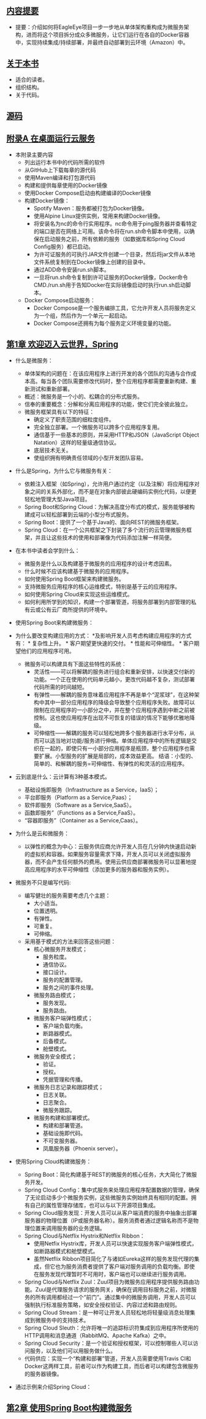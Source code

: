 

## [内容提要](docs/内容提要.md "内容提要")
* 提要：介绍如何将EagleEye项目一步一步地从单体架构重构成为微服务架构，进而将这个项目拆分成众多微服务，让它们运行在各自的Docker容器中，实现持续集成/持续部署，并最终自动部署到云环境（Amazon）中。


## [关于本书](docs/关于本书.md "关于本书")
* 适合的读者。
* 组织结构。
* 关于代码。

## [源码](docs/源码.md "源码")


## [附录A 在桌面运行云服务](docs/附录A%20在桌面运行云服务.md "附录A 在桌面运行云服务")
* 本附录主要内容
    * 列出运行本书中的代码所需的软件
    * 从GitHub上下载每章的源代码
    * 使用Maven编译和打包源代码
    * 构建和提供每章使用的Docker镜像
    * 使用Docker Compose启动由构建编译的Docker镜像
    * 构建Docker镜像：
        * Spotify Maven：服务都被打包为Docker镜像。
        * 使用Alpine Linux提供实例，常用来构建Docker镜像。
        * 将安装名为nc的命令行实用程序。nc命令用于ping服务器并查看特定的端口是否在网络上可用。该命令将在run.sh命令脚本中使用，以确保在启动服务之前，所有依赖的服务（如数据库和Spring Cloud Config服务）都已启动。
        * 为许可证服务的可执行JAR文件创建一个目录，然后将jar文件从本地文件系统复制到在Docker镜像上创建的目录中。
        * 通过ADD命令安装run.sh脚本。
        * 一旦将run.sh命令复制到许可证服务的Docker镜像，Docker命令CMD./run.sh用于告知Docker在实际镜像启动时执行run.sh启动脚本。
    * Docker Compose启动服务：
        * Docker Compose是一个服务编排工具，它允许开发人员将服务定义为一个组，然后作为一个单元一起启动。
        * Docker Compose还拥有为每个服务定义环境变量的功能。



## [第1章 欢迎迈入云世界，Spring](docs/第1章%20欢迎迈入云世界，Spring.md "第1章 欢迎迈入云世界，Spring")

* 什么是微服务：
    * 单体架构的问题在：在该应用程序上进行开发的各个团队的沟通与合作成本高。每当各个团队需要修改代码时，整个应用程序都需要重新构建、重新测试和重新部署。
    * 概述：微服务是一个小的、松耦合的分布式服务。
    * 信奉的重要概念：分解和分离应用程序的功能，使它们完全彼此独立。
    * 微服务框架具有以下的特征：
        * 确定义了职责范围的细粒度组件。
        * 完全独立部署。一个微服务可以跨多个应用程序复用。
        * 通信基于一些基本的原则，并采用HTTP和JSON（JavaScript Object Natation）这样的轻量级通信协议。
        * 底层技术无关。
        * 使组织拥有明确责任领域的小型开发团队容易。

* 什么是Spring，为什么它与微服务有关：
    * 依赖注入框架（如Spring），允许用户通过约定（以及注解）将应用程序对象之间的关系外部化，而不是在对象内部彼此硬编码实例化代码，以便更轻松地管理大型Java项目。
    * Spring Boot和Spring Cloud：为解决高度分布式的模式，服务能够被构建成可以轻松部署到云端的小型分布式服务。
    * Spring Boot：提供了一个基于Java的、面向REST的微服务框架。
    * Spring Cloud：在一个公共框架之下封装了多个流行的云管理微服务框架，并且让这些技术的使用和部署像为代码添加注解一样简便。

* 在本书中读者会学到什么：
    * 微服务是什么以及构建基于微服务的应用程序的设计考虑因素。
    * 什么时候不应该构建基于微服务的应用程序。
    * 如何使用Spring Boot框架来构建微服务。
    * 支持微服务应用程序的核心运维模式，特别是基于云的应用程序。
    * 如何使用Spring Cloud来实现这些运维模式。
    * 如何利用所学到的知识，构建一个部署管道，将服务部署到内部管理的私有云或公有云厂商所提供的环境中。

* 使用Spring Boot来构建微服务：

* 为什么要改变构建应用的方式：
    *及影响开发人员考虑构建应用程序的方式有：
        * 复杂性上升。
        * 客户期望更快速的交付。
        * 性能和可伸缩性。
        * 客户期望他们的应用程序可用。
    * 微服务可以构建具有下面这些特性的系统：
        * 灵活性——可以将解耦的服务进行组合和重新安排，以快速交付新的功能。一个正在使用的代码单元越小，更改代码越不复杂，测试部署代码所需的时间越短。
        * 有弹性——解耦的服务意味着应用程序不再是单个“泥浆球”，在这种架构中其中一部分应用程序的降级会导致整个应用程序失败。故障可以限制在应用程序的一小部分之中，并在整个应用程序遇到中断之前被控制。这也使应用程序在出现不可恢复的错误的情况下能够优雅地降级。
        * 可伸缩性——解耦的服务可以轻松地跨多个服务器进行水平分布，从而可以适当地对功能/服务进行伸缩。单体应用程序中的所有逻辑是交织在一起的，即使只有一小部分应用程序是瓶颈，整个应用程序也需要扩展。小型服务的扩展是局部的，成本效益更高。
    结语：小型的、简单的、和解耦的服务=可伸缩性、有弹性的和灵活的应用程序。

* 云到底是什么：云计算有3种基本模式。
    * 基础设施即服务（Infrastructure as a Service，IaaS）；
    * 平台即服务（Platform as a Service,Paas）；
    * 软件即服务（Software as a Service,SaaS）。
    * 函数即服务”（Functions as a Service,FaaS）。
    * “容器即服务”（Container as a Service,Caas）。

* 为什么是云和微服务：
    * 以弹性的概念为中心：云服务供应商允许开发人员在几分钟内快速启动新的虚拟机和容器。如果服务容量需求下降，开发人员可以关闭虚拟服务器，而不会产生任何额外的费用。使用云供应商部署微服务可以显著地提高应用程序的水平可伸缩性（添加更多的服务器和服务实例）。

* 微服务不只是编写代码:
    * 编写健壮的服务需要考虑几个主题：
        * 大小适当。
        * 位置透明。
        * 有弹性。
        * 可重复。
        * 可伸缩。
    * 采用基于模式的方法来回答这些问题：
        * 核心微服务开发模式；
            * 服务粒度。
            * 通信协议。
            * 接口设计。
            * 服务的配置管理。
            * 服务之间的事件处理。
        * 微服务路由模式；
            * 服务发现。
            * 服务路由。
        * 微服务客户端弹性模式；
            * 客户端负载均衡。
            * 断路器模式。
            * 后备模式。
            * 舱壁模式。
        * 微服务安全模式；
            * 验证。
            * 授权。
            * 凭据管理和传播。
        * 微服务日志记录和跟踪模式；
            * 日志关联。
            * 日志聚合。
            * 微服务跟踪。
        * 微服务构建和部署模式。
            * 构建和部署管道。
            * 基础设施即代码。
            * 不可变服务器。
            * 凤凰服务器（Phoenix server）。

* 使用Spring Cloud构建微服务：
    * Spring Boot：简化构建基于REST的微服务的核心任务，大大简化了微服务开发。
    * Spring Cloud Config：集中式服务来处理应用程序配置数据的管理，确保了无论启动多少个微服务实例，这些微服务实例始终具有相同的配置。拥有自己的属性管理存储库，也可以与以下开源项目集成。
    * Spring Cloud服务发现：开发人员可以从客户端消费的服务中抽象出部署服务器的物理位置（IP或服务器名称）。服务消费者通过逻辑名称而不是物理位置来调用服务器的业务逻辑。
    * Spring Cloud与Netflix Hystrix和Netflix Ribbon：
        * 使用Netfix Hystrix库，开发人员可以快速实现服务客户端弹性模式，如断路器模式和舱壁模式。
        * 虽然Netflix Ribbon项目简化了与诸如Eureka这样的服务发现代理的集成，但它也为服务消费者提供了客户端对服务调用的负载均衡。即使在服务发现代理暂时不可用时，客户端也可以继续进行服务调用。
    * Spring Cloud与Netflix Zuul：Zuul项目为微服务应用程序提供服务路由功能。Zuul是代理服务请求的服务网关，确保在调用目标服务之前，对微服务的所有调用都经过一个“前门”。通过集中的微服务调用，开发人员可以强制执行标准服务策略，如安全授权验证、内容过滤和路由规则。
    * Spring Cloud Stream：是一种可让开发人员轻松地将轻量级消息处理集成到微服务中的支持技术。
    * Spring Cloud Sleuth：允许将唯一的追踪标识符集成到应用程序所使用的HTTP调用和消息通道（RabbitMQ、Apache Kafka）之中。
    * Spring Cloud Security：是一个验证和授权框架，可以控制哪些人可以访问服务，以及他们可以用服务做什么。
    * 代码供应：实现一个“构建和部署”管道，开发人员需要使用Travis CI和Docker这两样工具，前者可以作为构建工具，而后者可以构建包含微服务的服务器镜像。
    
* 通过示例来介绍Spring Cloud：    
    


## [第2章 使用Spring Boot构建微服务](docs/第2章%20使用Spring%20Boot构建微服务.md "第2章 使用Spring Boot构建微服务")
















